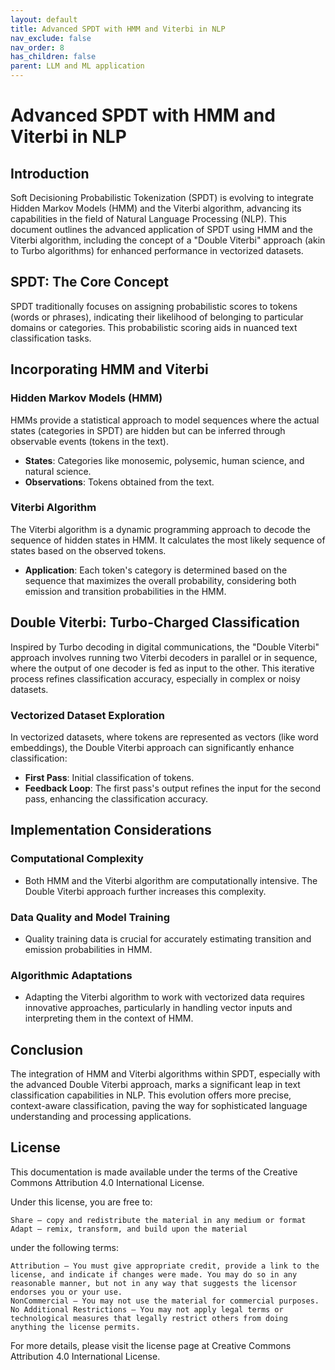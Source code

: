 ```yaml
---
layout: default
title: Advanced SPDT with HMM and Viterbi in NLP
nav_exclude: false
nav_order: 8
has_children: false
parent: LLM and ML application
---
```


# Advanced SPDT with HMM and Viterbi in NLP

## Introduction

Soft Decisioning Probabilistic Tokenization (SPDT) is evolving to integrate Hidden Markov Models (HMM) and the Viterbi algorithm, advancing its capabilities in the field of Natural Language Processing (NLP). This document outlines the advanced application of SPDT using HMM and the Viterbi algorithm, including the concept of a "Double Viterbi" approach (akin to Turbo algorithms) for enhanced performance in vectorized datasets.

## SPDT: The Core Concept

SPDT traditionally focuses on assigning probabilistic scores to tokens (words or phrases), indicating their likelihood of belonging to particular domains or categories. This probabilistic scoring aids in nuanced text classification tasks.

## Incorporating HMM and Viterbi

### Hidden Markov Models (HMM)

HMMs provide a statistical approach to model sequences where the actual states (categories in SPDT) are hidden but can be inferred through observable events (tokens in the text).

- **States**: Categories like monosemic, polysemic, human science, and natural science.
- **Observations**: Tokens obtained from the text.

### Viterbi Algorithm

The Viterbi algorithm is a dynamic programming approach to decode the sequence of hidden states in HMM. It calculates the most likely sequence of states based on the observed tokens.

- **Application**: Each token's category is determined based on the sequence that maximizes the overall probability, considering both emission and transition probabilities in the HMM.

## Double Viterbi: Turbo-Charged Classification

Inspired by Turbo decoding in digital communications, the "Double Viterbi" approach involves running two Viterbi decoders in parallel or in sequence, where the output of one decoder is fed as input to the other. This iterative process refines classification accuracy, especially in complex or noisy datasets.

### Vectorized Dataset Exploration

In vectorized datasets, where tokens are represented as vectors (like word embeddings), the Double Viterbi approach can significantly enhance classification:

- **First Pass**: Initial classification of tokens.
- **Feedback Loop**: The first pass's output refines the input for the second pass, enhancing the classification accuracy.

## Implementation Considerations

### Computational Complexity

- Both HMM and the Viterbi algorithm are computationally intensive. The Double Viterbi approach further increases this complexity.

### Data Quality and Model Training

- Quality training data is crucial for accurately estimating transition and emission probabilities in HMM.

### Algorithmic Adaptations

- Adapting the Viterbi algorithm to work with vectorized data requires innovative approaches, particularly in handling vector inputs and interpreting them in the context of HMM.

## Conclusion

The integration of HMM and Viterbi algorithms within SPDT, especially with the advanced Double Viterbi approach, marks a significant leap in text classification capabilities in NLP. This evolution offers more precise, context-aware classification, paving the way for sophisticated language understanding and processing applications.

## License

This documentation is made available under the terms of the Creative Commons Attribution 4.0 International License.

Under this license, you are free to:

    Share — copy and redistribute the material in any medium or format
    Adapt — remix, transform, and build upon the material

under the following terms:

    Attribution — You must give appropriate credit, provide a link to the license, and indicate if changes were made. You may do so in any reasonable manner, but not in any way that suggests the licensor endorses you or your use.
    NonCommercial — You may not use the material for commercial purposes.
    No Additional Restrictions — You may not apply legal terms or technological measures that legally restrict others from doing anything the license permits.

For more details, please visit the license page at Creative Commons Attribution 4.0 International License.
